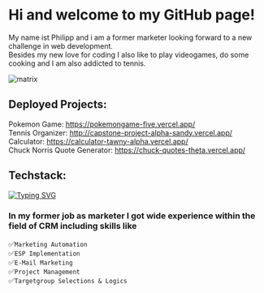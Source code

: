 # Hi and welcome to my GitHub page!

My name ist Philipp and i am a former marketer looking forward to a new challenge in web development.<br>
Besides my new love for coding I also like to play videogames, do some cooking and I am also addicted to tennis.

![matrix](https://media3.giphy.com/media/A06UFEx8jxEwU/giphy.gif?cid=ecf05e47t5im6ir60nmaiuhd2uax01qr8yurgsw9gvhvqtkx&rid=giphy.gif&ct=g "That´s how I feel :D")



## Deployed Projects:

Pokemon Game: https://pokemongame-five.vercel.app/<br>
Tennis Organizer: http://capstone-project-alpha-sandy.vercel.app/<br>
Calculator: https://calculator-tawny-alpha.vercel.app/<br>
Chuck Norris Quote Generator: https://chuck-quotes-theta.vercel.app/

## Techstack:
[![Typing SVG](https://readme-typing-svg.herokuapp.com?font=Fira+Code&size=16&duration=650&pause=400&color=F7F7F7&width=435&lines=HTML;CSS;JavaScript;React;Next.js;Zustand;mongoose;MongoDB)](https://git.io/typing-svg)


### In my former job as marketer I got wide experience within the field of CRM including skills like


:white_check_mark:`Marketing Automation`<br>
:white_check_mark:`ESP Implementation`<br>
:white_check_mark:`E-Mail Marketing`<br>
:white_check_mark:`Project Management`<br>
:white_check_mark:`Targetgroup Selections & Logics`
